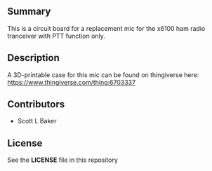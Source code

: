 
## Summary

This is a circuit board for a replacement mic for the x6100 ham radio tranceiver
with PTT function only.

## Description

A 3D-printable case for this mic can be found on thingiverse here:
https://www.thingiverse.com/thing:6703337


## Contributors

* Scott L Baker


## License

See the **LICENSE** file in this repository


